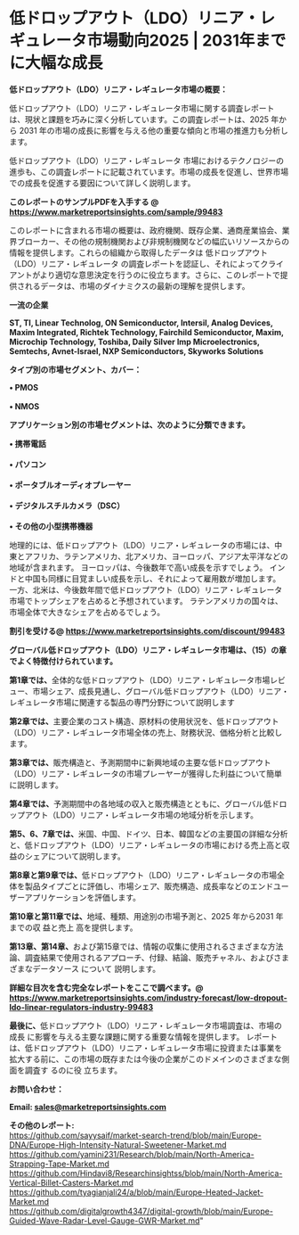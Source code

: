 # 低ドロップアウト（LDO）リニア・レギュレータ市場動向2025 | 2031年までに大幅な成長

<strong><b>低ドロップアウト（LDO）リニア・レギュレータ市場の概要：</b></strong>

低ドロップアウト（LDO）リニア・レギュレータ市場に関する調査レポートは、現状と課題を巧みに深く分析しています。この調査レポートは、2025 年から 2031 年の市場の成長に影響を与える他の重要な傾向と市場の推進力も分析します。

低ドロップアウト（LDO）リニア・レギュレータ 市場におけるテクノロジーの進歩も、この調査レポートに記載されています。市場の成長を促進し、世界市場での成長を促進する要因について詳しく説明します。

<strong>このレポートのサンプルPDFを入手する @ <a href=https://www.marketreportsinsights.com/sample/99483>https://www.marketreportsinsights.com/sample/99483</a></strong>

このレポートに含まれる市場の概要は、政府機関、既存企業、通商産業協会、業界ブローカー、その他の規制機関および非規制機関などの幅広いリソースからの情報を提供します。これらの組織から取得したデータは 低ドロップアウト（LDO）リニア・レギュレータ の調査レポートを認証し、それによってクライアントがより適切な意思決定を行うのに役立ちます。さらに、このレポートで提供されるデータは、市場のダイナミクスの最新の理解を提供します。

<strong>一流の企業</strong>

<strong><b>ST, TI, Linear Technolog, ON Semiconductor, Intersil, Analog Devices, Maxim Integrated, Richtek Technology, Fairchild Semiconductor, Maxim, Microchip Technology, Toshiba, Daily Silver Imp Microelectronics, Semtechs, Avnet-Israel, NXP Semiconductors, Skyworks Solutions</b></strong>

<strong><b>タイプ別の市場セグメント、カバー：</b></strong>

<strong>• PMOS<br><br>• NMOS</strong>

<strong><b>アプリケーション別の市場セグメントは、次のように分類できます。</b></strong>

<strong>• 携帯電話<br><br>• パソコン<br><br>• ポータブルオーディオプレーヤー<br><br>• デジタルスチルカメラ（DSC）<br><br>• その他の小型携帯機器</strong>

 地理的には、低ドロップアウト（LDO）リニア・レギュレータの市場には、中東とアフリカ、ラテンアメリカ、北アメリカ、ヨーロッパ、アジア太平洋などの地域が含まれます。 ヨーロッパは、今後数年で高い成長を示すでしょう。 インドと中国も同様に目覚ましい成長を示し、それによって雇用数が増加します。 一方、北米は、今後数年間で低ドロップアウト（LDO）リニア・レギュレータ市場でトップシェアを占めると予想されています。 ラテンアメリカの国々は、市場全体で大きなシェアを占めるでしょう。

<strong>割引を受ける@ <a href=https://www.marketreportsinsights.com/discount/99483>https://www.marketreportsinsights.com/discount/99483</a></strong>

<strong><b>グローバル低ドロップアウト（LDO）リニア・レギュレータ市場は、（15）の章でよく特徴付けられています。</b></strong>

<strong><b>第</b></strong><strong><b>1章では、</b></strong>全体的な低ドロップアウト（LDO）リニア・レギュレータ市場レビュー、市場シェア、成長見通し、グローバル低ドロップアウト（LDO）リニア・レギュレータ市場に関連する製品の専門分野について説明します

<strong><b>第2章では、</b></strong>主要企業のコスト構造、原材料の使用状況を、低ドロップアウト（LDO）リニア・レギュレータ市場全体の売上、財務状況、価格分析と比較します。

<strong><b>第3章では、</b></strong>販売構造と、予測期間中に新興地域の主要な低ドロップアウト（LDO）リニア・レギュレータの市場プレーヤーが獲得した利益について簡単に説明します。

<strong><b>第4章では、</b></strong>予測期間中の各地域の収入と販売構造とともに、グローバル低ドロップアウト（LDO）リニア・レギュレータ市場の地域分析を示します。

<strong><b>第5、6、7章では、</b></strong>米国、中国、ドイツ、日本、韓国などの主要国の詳細な分析と、低ドロップアウト（LDO）リニア・レギュレータの市場における売上高と収益のシェアについて説明します。

<strong><b>第8章と第9章では、</b></strong>低ドロップアウト（LDO）リニア・レギュレータの市場全体を製品タイプごとに評価し、市場シェア、販売構造、成長率などのエンドユーザーアプリケーションを評価します。

<strong><b>第10章と第11章では、</b></strong>地域、種類、用途別の市場予測と、2025 年から2031 年までの収 益と売上 高を提供します。

<strong><b>第13章、第14章、</b></strong>および第15章では、情報の収集に使用されるさまざまな方法論、調査結果で使用されるアプローチ、付録、結論、販売チャネル、およびさまざまなデータソース について 説明します。

<strong>詳細な目次を含む完全なレポートをここで調べます。@ <a href=https://www.marketreportsinsights.com/industry-forecast/low-dropout-ldo-linear-regulators-industry-99483>https://www.marketreportsinsights.com/industry-forecast/low-dropout-ldo-linear-regulators-industry-99483</a></strong>

<strong><b>最後に、</b></strong>低ドロップアウト（LDO）リニア・レギュレータ市場調査は、市場の成長 に影響を</a>与える主要な課題に関する重要な情報を提供します。 レポートは、低ドロップアウト（LDO）リニア・レギュレータ市場に投資または事業を拡大する前に、この市場の既存または今後の企業がこのドメインのさまざまな側面を調査す るのに役 立ちます。

<strong><b>お問い合わせ：</b></strong>

<strong>Email: </strong><a href=mailto:sales@marketreportsinsights.com><strong>sales@marketreportsinsights.com</strong></a>

<strong>その他のレポート:</strong>
<br>
<a href=https://github.com/sayysaif/market-search-trend/blob/main/Europe-DNA/Europe-High-Intensity-Natural-Sweetener-Market.md>https://github.com/sayysaif/market-search-trend/blob/main/Europe-DNA/Europe-High-Intensity-Natural-Sweetener-Market.md</a>
<br>
<a href=https://github.com/yamini231/Research/blob/main/North-America-Strapping-Tape-Market.md>https://github.com/yamini231/Research/blob/main/North-America-Strapping-Tape-Market.md</a>
<br>
<a href=https://github.com/Hindavi8/Researchinsightss/blob/main/North-America-Vertical-Billet-Casters-Market.md>https://github.com/Hindavi8/Researchinsightss/blob/main/North-America-Vertical-Billet-Casters-Market.md</a>
<br>
<a href=https://github.com/tyagianjali24/a/blob/main/Europe-Heated-Jacket-Market.md>https://github.com/tyagianjali24/a/blob/main/Europe-Heated-Jacket-Market.md</a>
<br>
<a href=https://github.com/digitalgrowth4347/digital-growth/blob/main/Europe-Guided-Wave-Radar-Level-Gauge-GWR-Market.md>https://github.com/digitalgrowth4347/digital-growth/blob/main/Europe-Guided-Wave-Radar-Level-Gauge-GWR-Market.md</a>"
